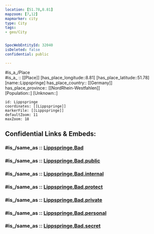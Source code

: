 ```yaml
---
location: [51.78,8.81] 
mapzoom: [7,12] 
mapmarker: city 
type: City
tags:
- geo/City


SpocWebEntityId: 32040
isDeleted: false
confidential: public

---
```

#is_a_/Place  
#is_a_ :: [[Place]] 
[has_place_longitude::8.81] 
[has_place_latitude::51.78] 
[name::Lippspringe] 
has_place_country:: [[Germany]]  
has_place_province:: [[NordRhein-Westfahlen]]  
[Population::] 
[Unknown::] 


```leaflet
id: Lippspringe
coordinates: [[Lippspringe]] 
markerFile: [[Lippspringe]] 
defaultZoom: 11 
maxZoom: 18
```


## Confidential Links & Embeds: 

### #is_/same_as :: [Lippspringe,Bad](/_Standards/Earth/Continent/Europe/Europe~Central/Germany/Germany~West/Nordrhein-Westfalen/counties~NW/Paderborn/cities~Paderborn/Lippspringe,Bad.md) 

### #is_/same_as :: [Lippspringe,Bad.public](/_public/Earth/Continent/Europe/Europe~Central/Germany/Germany~West/Nordrhein-Westfalen/counties~NW/Paderborn/cities~Paderborn/Lippspringe,Bad.public.md) 

### #is_/same_as :: [Lippspringe,Bad.internal](/_internal/Earth/Continent/Europe/Europe~Central/Germany/Germany~West/Nordrhein-Westfalen/counties~NW/Paderborn/cities~Paderborn/Lippspringe,Bad.internal.md) 

### #is_/same_as :: [Lippspringe,Bad.protect](/_protect/Earth/Continent/Europe/Europe~Central/Germany/Germany~West/Nordrhein-Westfalen/counties~NW/Paderborn/cities~Paderborn/Lippspringe,Bad.protect.md) 

### #is_/same_as :: [Lippspringe,Bad.private](/_private/Earth/Continent/Europe/Europe~Central/Germany/Germany~West/Nordrhein-Westfalen/counties~NW/Paderborn/cities~Paderborn/Lippspringe,Bad.private.md) 

### #is_/same_as :: [Lippspringe,Bad.personal](/_personal/Earth/Continent/Europe/Europe~Central/Germany/Germany~West/Nordrhein-Westfalen/counties~NW/Paderborn/cities~Paderborn/Lippspringe,Bad.personal.md) 

### #is_/same_as :: [Lippspringe,Bad.secret](/_secret/Earth/Continent/Europe/Europe~Central/Germany/Germany~West/Nordrhein-Westfalen/counties~NW/Paderborn/cities~Paderborn/Lippspringe,Bad.secret.md)

